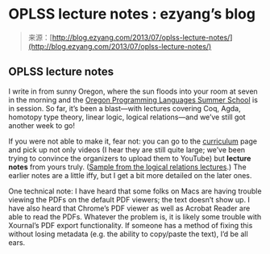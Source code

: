 <!--yml
category: 未分类
date: 2024-07-01 18:17:18
-->

# OPLSS lecture notes : ezyang’s blog

> 来源：[http://blog.ezyang.com/2013/07/oplss-lecture-notes/](http://blog.ezyang.com/2013/07/oplss-lecture-notes/)

## OPLSS lecture notes

I write in from sunny Oregon, where the sun floods into your room at seven in the morning and the [Oregon Programming Languages Summer School](http://www.cs.uoregon.edu/research/summerschool/summer13/index.html) is in session. So far, it’s been a blast—with lectures covering Coq, Agda, homotopy type theory, linear logic, logical relations—and we’ve still got another week to go!

If you were not able to make it, fear not: you can go to the [curriculum](http://www.cs.uoregon.edu/research/summerschool/summer13/curriculum.html) page and pick up not only videos (I hear they are still quite large; we’ve been trying to convince the organizers to upload them to YouTube) but **lecture notes** from yours truly. ([Sample from the logical relations lectures](http://www.cs.uoregon.edu/research/summerschool/summer13/lectures/ahmed-1.pdf).) The earlier notes are a little iffy, but I get a bit more detailed on the later ones.

One technical note: I have heard that some folks on Macs are having trouble viewing the PDFs on the default PDF viewers; the text doesn’t show up. I have also heard that Chrome’s PDF viewer as well as Acrobat Reader are able to read the PDFs. Whatever the problem is, it is likely some trouble with Xournal’s PDF export functionality. If someone has a method of fixing this without losing metadata (e.g. the ability to copy/paste the text), I’d be all ears.